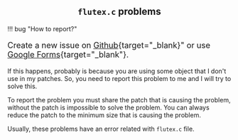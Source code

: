 <style>
  .md-typeset h1,
  .md-content__button {
    display: none;
  }
</style>

<h2 align="center"><code>flutex.c</code> problems</h2>

!!! bug "How to report?"
    <p style="font-size: 18px">Create a new issue on [Github](https://github.com/charlesneimog/pd4web/issues){target="_blank}" or use [Google Forms](https://forms.gle/qS7YX4QzrUKNXGkU7){target="_blank"}.</p>

If this happens, probably is because you are using some object that I don't use in my patches. So, you need to report this problem to me and I will try to solve this. 

To report the problem you must share the patch that is causing the problem, without the patch is impossible to solve the problem. You can always reduce the patch to the minimum size that is causing the problem. 

Usually, these problems have an error related with `flutex.c` file.